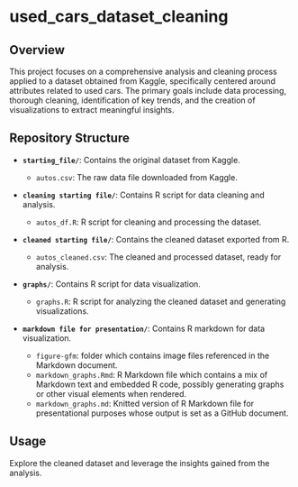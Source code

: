 # used_cars_dataset_cleaning


## Overview

This project focuses on a comprehensive analysis and cleaning process applied to a dataset obtained from Kaggle, specifically centered around attributes related to used cars. The primary goals include data processing, thorough cleaning, identification of key trends, and the creation of visualizations to extract meaningful insights.

## Repository Structure

- **`starting_file/`**: Contains the original dataset from Kaggle.
  - `autos.csv`: The raw data file downloaded from Kaggle.
 
- **`cleaning starting file/`**: Contains R script for data cleaning and analysis.
  - `autos_df.R`: R script for cleaning and processing the dataset.

- **`cleaned starting file/`**: Contains the cleaned dataset exported from R.
  - `autos_cleaned.csv`: The cleaned and processed dataset, ready for analysis.
 
- **`graphs/`**: Contains R script for data visualization.
  - `graphs.R`: R script for analyzing the cleaned dataset and generating visualizations.
 
- **`markdown file for presentation/`**: Contains R markdown for data visualization.
  - `figure-gfm`: folder which contains image files referenced in the Markdown document.
  - `markdown_graphs.Rmd`: R Markdown file which contains a mix of Markdown text and embedded R code, possibly generating graphs or other visual elements when rendered.
  - `markdown_graphs.md`: Knitted version of R Markdown file for presentational purposes whose output is set as a GitHub document.


## Usage

Explore the cleaned dataset and leverage the insights gained from the analysis.
